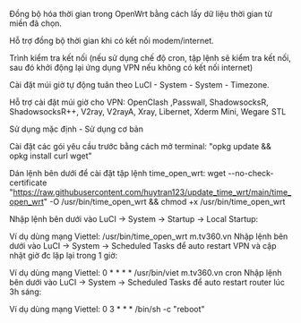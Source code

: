 Đồng bộ hóa thời gian trong OpenWrt bằng cách lấy dữ liệu thời gian từ miền đã chọn.

Hỗ trợ đồng bộ thời gian khi có kết nối modem/internet.

Trình kiểm tra kết nối (nếu sử dụng chế độ cron, tập lệnh sẽ kiểm tra kết nối, sau đó khởi động lại ứng dụng VPN nếu không có kết nối internet)

Cài đặt múi giờ tự động tuân theo LuCI - System - System - Timezone.

Hỗ trợ cài đặt múi giờ cho VPN: OpenClash ,Passwall, ShadowsocksR, ShadowsocksR++, V2ray, V2rayA, Xray, Libernet, Xderm Mini, Wegare STL

Sử dụng mặc định - Sử dụng cơ bản

Cài đặt các gói yêu cầu trước bằng cách mở terminal: "opkg update && opkg install curl wget"

Dán lệnh bên dưới để cài đặt tập lệnh time_open_wrt: wget --no-check-certificate "https://raw.githubusercontent.com/huytran123/update_time_wrt/main/time_open_wrt" -O /usr/bin/time_open_wrt && chmod +x /usr/bin/time_open_wrt

Nhập lệnh bên dưới vào LuCI -> System -> Startup -> Local Startup:

Ví dụ dùng mạng Viettel: /usr/bin/time_open_wrt m.tv360.vn
Nhập lệnh bên dưới vào LuCI -> System -> Scheduled Tasks để auto restart VPN và cập nhật giờ đc lặp lại trong 1 giờ:

Ví dụ dùng mạng Viettel: 0 * * * * /usr/bin/viet m.tv360.vn cron
Nhập lệnh bên dưới vào LuCI -> System -> Scheduled Tasks để auto restart router lúc 3h sáng:

Ví dụ dùng mạng Viettel: 0 3 * * * /bin/sh -c "reboot"
